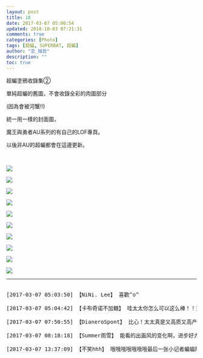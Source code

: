 ```yaml
---
layout: post
title: 18
date: 2017-03-07 05:00:54
updated: 2018-10-03 07:21:31
comments: true
categories: [Photo]
tags: [超蝠, SUPERBAT, 超蝙]
author: "恋_独哲"
description: ""
toc: true
---
```


<p>超蝙塗鴉收錄集②</p> 
<p>單純超蝙的舊圖，不會收錄全彩的肉圖部分</p> 
<p>(因為會被河蟹!!)</p> 
<p>統一用一樣的封面圖，</p> 
<p>魔王與勇者AU系列的有自己的LOF專頁。</p> 
<p>以後非AU的超蝙都會在這邊更新。</p> 
<p><br /></p>

![](https://raw.githubusercontent.com/alicewish/maple50821/master/img_YW5MWVN1NEpoZFhKMUZpbXRoZjJzanZBck9OakkrbDhxTlRTUDRmWmRVTEdZbkU1dWd3RnRRPT0.jpg)

![](https://raw.githubusercontent.com/alicewish/maple50821/master/img_YW5MWVN1NEpoZFhKMUZpbXRoZjJzdjdBcW12T2hEM09GUGh2Z0dFdi83VTFBS01oZUlvKyt3PT0.jpg)

![](https://raw.githubusercontent.com/alicewish/maple50821/master/img_YW5MWVN1NEpoZFhKMUZpbXRoZjJzaXFFMXkzRXVmbkZwdFYxVDFDSXdYMUlHME9ncXRIVEVBPT0.jpg)

![](https://raw.githubusercontent.com/alicewish/maple50821/master/img_YW5MWVN1NEpoZFhKMUZpbXRoZjJzdWZLK2pnOW4rbEhtTnJZYnFmeTV3SHhnRkNhSHhqdFZ3PT0.jpg)

![](https://raw.githubusercontent.com/alicewish/maple50821/master/img_YW5MWVN1NEpoZFhKMUZpbXRoZjJzb0dmKzNQSnhjQ045anI1VFBNV1BqdEJIaCs2UzVNbzVBPT0.jpg)

![](https://raw.githubusercontent.com/alicewish/maple50821/master/img_YW5MWVN1NEpoZFhKMUZpbXRoZjJzcHFiZUFlbGppdVR4cHlBczAvdTZnUk00RFlWeHpmUVN3PT0.jpg)

![](https://raw.githubusercontent.com/alicewish/maple50821/master/img_YW5MWVN1NEpoZFhKMUZpbXRoZjJzdlAvZ2FvNGxIamIxbGtIRXlpWi9YVXg5Y2IyVGY3MHBBPT0.jpg)

![](https://raw.githubusercontent.com/alicewish/maple50821/master/img_YW5MWVN1NEpoZFhKMUZpbXRoZjJzbzNmeUpuMlZQMGFjWWhHS3hGZFh4YmlOcmZzNVRoY0JRPT0.jpg)

![](https://raw.githubusercontent.com/alicewish/maple50821/master/img_YW5MWVN1NEpoZFhKMUZpbXRoZjJzak9wSGl6VHJrYzFXR1E1MUdLTlhCcitjNXh1a2JIUnJnPT0.jpg)

![](https://raw.githubusercontent.com/alicewish/maple50821/master/img_YW5MWVN1NEpoZFhKMUZpbXRoZjJzc1plWkxMY3BnZC8rc0w0WGFaYXpZamRxWjVNY0NZVUpnPT0.jpg)

---

<pre>

[2017-03-07 05:03:50] 【NiNi. Lee】 喜歡^o^

[2017-03-07 05:04:42] 【卡布奇诺不加糖】 哇太太你怎么可以这么棒！！这NC17太美好了【比哈特

[2017-03-07 07:50:55] 【DianeroSpont】 比心！太太真是又高质又高产

[2017-03-07 08:18:18] 【Summer雨雪】 能看的出画风的变化啊，进步好大！

[2017-03-07 13:37:09] 【不笑hhh】 哦哦哦哦哦哦哦最后一张小记者蝙蝠附体！进化！

</pre>